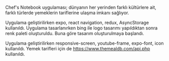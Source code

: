 Chef's Notebook uygulaması; dünyanın her yerinden farklı kültürlere ait, farklı türlerde yemeklerin tariflerine ulaşma imkanı sağlıyor. 

Uygulama geliştirilirken expo, react navigation, redux, AsyncStorage kullanıldı. 
Uygulama tasarlanırken bing ile logo tasarımı yapıldıktan sonra renk paleti oluşturuldu. Buna göre tasarım oluşturulmaya başlandı. 

Uygulama geliştirilirken responsive-screen, youtube-frame, expo-font, icon kullanıldı. Yemek tarifleri için de https://www.themealdb.com/api.php kullanıldı.
